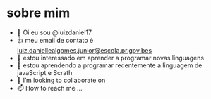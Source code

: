 # sobre mim 
- 👋 Oi eu sou @luizdaniel17
- 👍 meu email de contato é luiz.daniellealgomes.junior@escola.pr.gov.bes
- 👀  estou interessado em aprender a programar novas linguagens
- 🌱 estou aprendendo a programar recentemente a linguagem de javaScript e Scrath
- 💞️ I’m looking to collaborate on
- 📫 How to reach me ...

<!---
luizdaniel17/luizdaniel17 is a ✨ special ✨ repository because its `README.md` (this file) appears on your GitHub profile.
You can click the Preview link to take a look at your changes.
--->

